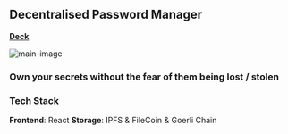 
## Decentralised Password Manager

[**Deck**](https://www.canva.com/design/DAFTsfbXmis/ExT2DMHzYP8hVHRxrV_uyw/edit?utm_content=DAFTsfbXmis&utm_campaign=designshare&utm_medium=link2&utm_source=sharebutton)

![main-image](https://user-images.githubusercontent.com/20764957/205472025-ff81604b-4312-4298-b66b-a70b0eda6101.png)

### Own your secrets without the fear of them being lost / stolen

### Tech Stack

**Frontend**: React
**Storage**: IPFS & FileCoin & Goerli Chain
